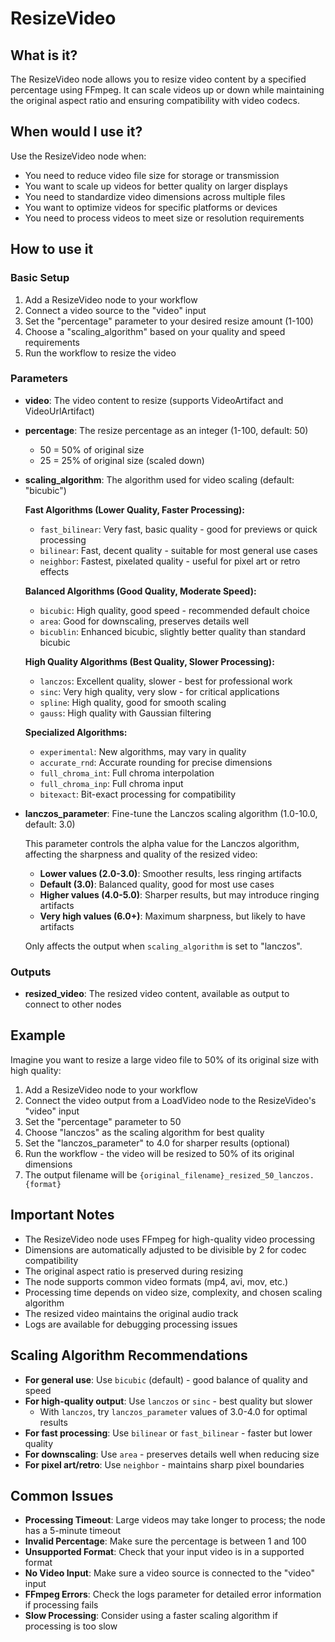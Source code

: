 # ResizeVideo

## What is it?

The ResizeVideo node allows you to resize video content by a specified percentage using FFmpeg. It can scale videos up or down while maintaining the original aspect ratio and ensuring compatibility with video codecs.

## When would I use it?

Use the ResizeVideo node when:

- You need to reduce video file size for storage or transmission
- You want to scale up videos for better quality on larger displays
- You need to standardize video dimensions across multiple files
- You want to optimize videos for specific platforms or devices
- You need to process videos to meet size or resolution requirements

## How to use it

### Basic Setup

1. Add a ResizeVideo node to your workflow
1. Connect a video source to the "video" input
1. Set the "percentage" parameter to your desired resize amount (1-100)
1. Choose a "scaling_algorithm" based on your quality and speed requirements
1. Run the workflow to resize the video

### Parameters

- **video**: The video content to resize (supports VideoArtifact and VideoUrlArtifact)

- **percentage**: The resize percentage as an integer (1-100, default: 50)

    - 50 = 50% of original size
    - 25 = 25% of original size (scaled down)

- **scaling_algorithm**: The algorithm used for video scaling (default: "bicubic")

    **Fast Algorithms (Lower Quality, Faster Processing):**

    - `fast_bilinear`: Very fast, basic quality - good for previews or quick processing
    - `bilinear`: Fast, decent quality - suitable for most general use cases
    - `neighbor`: Fastest, pixelated quality - useful for pixel art or retro effects

    **Balanced Algorithms (Good Quality, Moderate Speed):**

    - `bicubic`: High quality, good speed - recommended default choice
    - `area`: Good for downscaling, preserves details well
    - `bicublin`: Enhanced bicubic, slightly better quality than standard bicubic

    **High Quality Algorithms (Best Quality, Slower Processing):**

    - `lanczos`: Excellent quality, slower - best for professional work
    - `sinc`: Very high quality, very slow - for critical applications
    - `spline`: High quality, good for smooth scaling
    - `gauss`: High quality with Gaussian filtering

    **Specialized Algorithms:**
    
    - `experimental`: New algorithms, may vary in quality
    - `accurate_rnd`: Accurate rounding for precise dimensions
    - `full_chroma_int`: Full chroma interpolation
    - `full_chroma_inp`: Full chroma input
    - `bitexact`: Bit-exact processing for compatibility

- **lanczos_parameter**: Fine-tune the Lanczos scaling algorithm (1.0-10.0, default: 3.0)

    This parameter controls the alpha value for the Lanczos algorithm, affecting the sharpness and quality of the resized video:
    - **Lower values (2.0-3.0)**: Smoother results, less ringing artifacts
    - **Default (3.0)**: Balanced quality, good for most use cases
    - **Higher values (4.0-5.0)**: Sharper results, but may introduce ringing artifacts
    - **Very high values (6.0+)**: Maximum sharpness, but likely to have artifacts

    Only affects the output when `scaling_algorithm` is set to "lanczos".

### Outputs

- **resized_video**: The resized video content, available as output to connect to other nodes

## Example

Imagine you want to resize a large video file to 50% of its original size with high quality:

1. Add a ResizeVideo node to your workflow
1. Connect the video output from a LoadVideo node to the ResizeVideo's "video" input
1. Set the "percentage" parameter to 50
1. Choose "lanczos" as the scaling algorithm for best quality
1. Set the "lanczos_parameter" to 4.0 for sharper results (optional)
1. Run the workflow - the video will be resized to 50% of its original dimensions
1. The output filename will be `{original_filename}_resized_50_lanczos.{format}`

## Important Notes

- The ResizeVideo node uses FFmpeg for high-quality video processing
- Dimensions are automatically adjusted to be divisible by 2 for codec compatibility
- The original aspect ratio is preserved during resizing
- The node supports common video formats (mp4, avi, mov, etc.)
- Processing time depends on video size, complexity, and chosen scaling algorithm
- The resized video maintains the original audio track
- Logs are available for debugging processing issues

## Scaling Algorithm Recommendations

- **For general use**: Use `bicubic` (default) - good balance of quality and speed
- **For high-quality output**: Use `lanczos` or `sinc` - best quality but slower
  - With `lanczos`, try `lanczos_parameter` values of 3.0-4.0 for optimal results
- **For fast processing**: Use `bilinear` or `fast_bilinear` - faster but lower quality
- **For downscaling**: Use `area` - preserves details well when reducing size
- **For pixel art/retro**: Use `neighbor` - maintains sharp pixel boundaries

## Common Issues

- **Processing Timeout**: Large videos may take longer to process; the node has a 5-minute timeout
- **Invalid Percentage**: Make sure the percentage is between 1 and 100
- **Unsupported Format**: Check that your input video is in a supported format
- **No Video Input**: Make sure a video source is connected to the "video" input
- **FFmpeg Errors**: Check the logs parameter for detailed error information if processing fails
- **Slow Processing**: Consider using a faster scaling algorithm if processing is too slow
